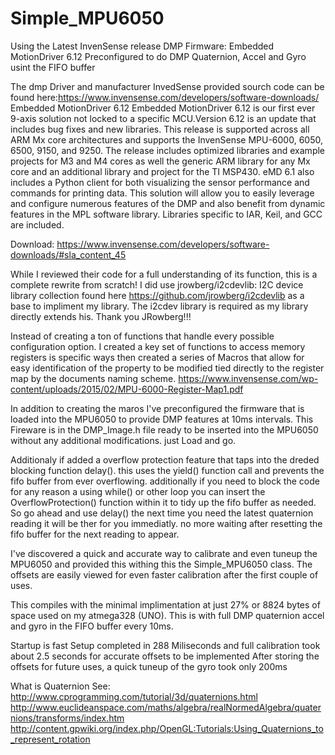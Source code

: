 # Simple_MPU6050
Using the Latest  InvenSense release DMP Firmware: Embedded MotionDriver 6.12 Preconfigured to do DMP Quaternion, Accel and Gyro usint the FIFO buffer

The dmp Driver and manufacturer InvedSense provided sourch code can be found here:https://www.invensense.com/developers/software-downloads/
Embedded MotionDriver 6.12
Embedded MotionDriver 6.12 is our first ever 9-axis solution not locked to a specific MCU.Version 6.12 is an update that includes bug fixes and new libraries. This release is supported across all ARM Mx core architectures and supports the InvenSense MPU-6000, 6050, 6500, 9150, and 9250. The release includes optimized libraries and example projects for M3 and M4 cores as well the generic ARM library for any Mx core and an additional library and project for the TI MSP430. eMD 6.1 also includes a Python client for both visualizing the sensor performance and commands for printing data. This solution will allow you to easily leverage and configure numerous features of the DMP and also benefit from dynamic features in the MPL software library. Libraries specific to IAR, Keil, and GCC are included.

Download: https://www.invensense.com/developers/software-downloads/#sla_content_45

While I reviewed their code for a full understanding of its function, this is a complete rewrite from scratch! I did use jrowberg/i2cdevlib: I2C device library collection found here https://github.com/jrowberg/i2cdevlib as a base to impliment my library. The i2cdev library is required as my library directly extends his. Thank you JRowberg!!!

Instead of creating a ton of functions that handle every possible configuration option. I created a key set of functions to access memory registers is specific ways then created a series of Macros that allow for easy identification of the property to be modified tied directly to the register map by the documents naming scheme.
https://www.invensense.com/wp-content/uploads/2015/02/MPU-6000-Register-Map1.pdf

In addition to creating the maros I've preconfigured the firmware that is loaded into the MPU6050 to provide DMP features at 10ms intervals. This Fireware is in the DMP_Image.h file ready to be inserted into the MPU6050 without any additional modifications.
just Load and go.

Additionaly if added a overflow protection feature that taps into the dreded blocking function delay(). this uses the yield() function call and prevents the fifo buffer from ever overflowing. additionally if you need to block the code for any reason a using while() or other loop you can insert the OverflowProtection() function within it to tidy up the fifo buffer as needed. So go ahead and use delay() the next time you need the latest quaternion reading it will be ther for you immediatly. no more waiting after resetting the fifo buffer for the next reading to appear. 

I've discovered a quick and accurate way to calibrate and even tuneup the MPU6050 and provided this withing this the Simple_MPU6050 class. The offsets are easily viewed for even faster calibration after the first couple of uses.

This compiles with the minimal implimentation at just 27% or 8824 bytes of space used on my atmega328 (UNO). This is with full DMP quaternion accel and gyro in the FIFO buffer every 10ms.

Startup is fast Setup completed in 288 Miliseconds and full calibration took about 2.5 seconds for accurate offsets to be implemented
After storing the offsets for future uses, a quick tuneup of the gyro took only 200ms

What is Quaternion See: 
http://www.cprogramming.com/tutorial/3d/quaternions.html
http://www.euclideanspace.com/maths/algebra/realNormedAlgebra/quaternions/transforms/index.htm
http://content.gpwiki.org/index.php/OpenGL:Tutorials:Using_Quaternions_to_represent_rotation
